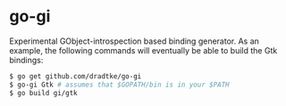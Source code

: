 go-gi
=====

Experimental GObject-introspection based binding generator. As an example, the following commands will eventually be able to build the Gtk bindings:

```sh
$ go get github.com/dradtke/go-gi
$ go-gi Gtk # assumes that $GOPATH/bin is in your $PATH
$ go build gi/gtk
```
